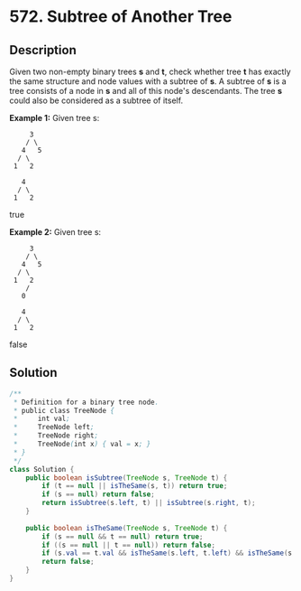 # 572. Subtree of Another Tree

## Description

Given two non-empty binary trees **s** and **t**, check whether tree **t** has exactly the same structure and node values with a subtree of **s**. A subtree of **s** is a tree consists of a node in **s** and all of this node's descendants. The tree **s** could also be considered as a subtree of itself.

**Example 1:**
Given tree s:

```
     3
    / \
   4   5
  / \
 1   2
```

```
   4 
  / \
 1   2
```

 

true

**Example 2:**
Given tree s:

```
     3
    / \
   4   5
  / \
 1   2
    /
   0
```

```
   4
  / \
 1   2
```

 

false



## Solution

```java
/**
 * Definition for a binary tree node.
 * public class TreeNode {
 *     int val;
 *     TreeNode left;
 *     TreeNode right;
 *     TreeNode(int x) { val = x; }
 * }
 */
class Solution {
    public boolean isSubtree(TreeNode s, TreeNode t) {
        if (t == null || isTheSame(s, t)) return true;
        if (s == null) return false;
        return isSubtree(s.left, t) || isSubtree(s.right, t);
    }
    
    public boolean isTheSame(TreeNode s, TreeNode t) {
        if (s == null && t == null) return true;
        if ((s == null || t == null)) return false;
        if (s.val == t.val && isTheSame(s.left, t.left) && isTheSame(s.right, t.right)) return true;
        return false;
    }
}
```

 